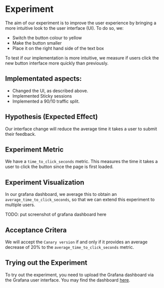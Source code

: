 # Experiment

The aim of our experiment is to improve the user experience by bringing a more intuitive look to the user interface (UI). To do so, we:
- Switch the button colour to yellow
- Make the button smaller
- Place it on the right hand side of the text box

To test if our implementation is more intuitive, we measure if users click the new button interface more quickly than previously.

## Implementated aspects:
- Changed the UI, as described above.
- Implemented Sticky sessions
- Implemented a 90/10 traffic split.


## Hypothesis (Expected Effect)
Our interface change will reduce the average time it takes a user to submit their feedback.

## Experiment Metric
We have a `time_to_click_seconds` metric. This measures the time it takes a user to click the button since the page is first loaded. 

## Experiment Visualization

In our grafana dashboard, we average this to obtain an `average_time_to_click_seconds`, so that we can extend this experiment to multiple users.

TODO: put screenshot of grafana dashboard here

## Acceptance Critera
We will accept the `Canary version` if and only if it provides an average decrease of 20% to the `average_time_to_click_seconds` metric.


## Trying out the Experiment
To try out the experiment, you need to upload the Grafana dashboard via the Grafana user interface. You may find the dashboard [here](../monitoring/dashboards/Experimentation%20dashboard.json).


